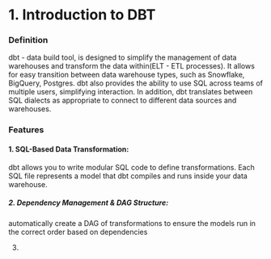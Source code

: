 # 1. Introduction to DBT
### Definition
dbt - data build tool, is designed to simplify the management of data warehouses and transform the data within(ELT - ETL processes). It allows for easy transition between data warehouse types, such as Snowflake, BigQuery, Postgres. dbt also provides the ability to use SQL across teams of multiple users, simplifying interaction. In addition, dbt translates between SQL dialects as appropriate to connect to different data sources and warehouses.

### Features
#### 1. SQL-Based Data Transformation:
dbt allows you to write modular SQL code to define transformations. 
Each SQL file represents a model that dbt compiles and runs inside your data warehouse.

##### 2. Dependency Management & DAG Structure:
automatically create a DAG of transformations to ensure the models run in the correct order based on dependencies

3. 
